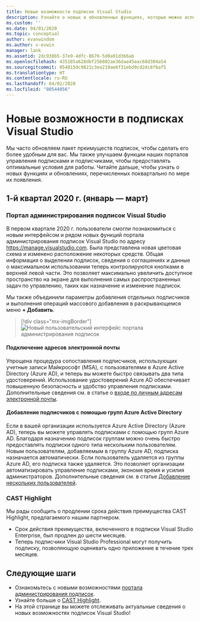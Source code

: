 ```yaml
---
title: Новые возможности подписок Visual Studio
description: Узнайте о новых и обновленных функциях, которые можно использовать для управления подписками Visual Studio.
ms.custom: ''
ms.date: 04/01/2020
ms.topic: conceptual
author: evanwindom
ms.author: v-evwin
manager: lank
ms.assetid: 2dc938b5-37e9-4dfc-8676-5d0a91d366ab
ms.openlocfilehash: 435185a628dbf256802ae36dae45eac60d304a54
ms.sourcegitcommit: 054815dc9821c3ea219ae6f31ebd9cd2dc8f6af5
ms.translationtype: HT
ms.contentlocale: ru-RU
ms.lasthandoff: 04/02/2020
ms.locfileid: "80544056"
---
```

# <a name="what39s-new-in-visual-studio-subscriptions"></a>Новые возможности в подписках Visual Studio

Мы часто обновляем пакет преимуществ подписок, чтобы сделать его более удобным для вас. Мы также улучшаем функции наших порталов управления подписками и подписчиками, чтобы предоставлять оптимальные условия для работы.  Читайте дальше, чтобы узнать о новых функциях и обновлениях, перечисленных поквартально по мере их появления.

## <a name="2020-q1-january-march"></a>1-й квартал 2020 г. (январь — март)

### <a name="subscriptions-administration-portal"></a>Портал администрирования подписок Visual Studio
В первом квартале 2020 г. пользователи смогли познакомиться с новым интерфейсом и рядом новых функций портала администрирования подписок Visual Studio по адресу https://manage.visualstudio.com. Была представлена новая цветовая схема и изменено расположение некоторых средств.  Общая информация о выделении подписок, сведения о соглашениях и данные о максимальном использовании теперь контролируются кнопками в верхней левой части.  Это позволяет максимально увеличить доступное пространство на экране для выполнения самых распространенных задач по управлению, таких как назначение и изменение подписок.  

Мы также объединили параметры добавления отдельных подписчиков и выполнения операций массового добавления в раскрывающемся меню **+ Добавить**. 

   > [!div class="mx-imgBorder"]
   > ![Новый пользовательский интерфейс портала администрирования подписок](_img/whats-new/new-admin-ui.png)

#### <a name="connect-emails"></a>Подключение адресов электронной почты
Упрощена процедура сопоставления подписчиков, использующих учетные записи Майкрософт (MSA), с пользователями в Azure Active Directory (Azure AD), и теперь вы можете быстро связывать два типа удостоверений.  Использование удостоверений Azure AD обеспечивает повышенную безопасность и удобство управления подписками.  Дополнительные сведения см. в статье о [входе по личным адресам электронной почты](personal-email-sign-ins.md). 

#### <a name="add-subscribers-using-azure-active-directory-groups"></a>Добавление подписчиков с помощью групп Azure Active Directory
Если в вашей организации используется Azure Active Directory (Azure AD), теперь вы можете управлять подписками с помощью групп Azure AD.  Благодаря назначению подписок группам можно очень быстро предоставлять подписки одного типа нескольким пользователям.  Новым пользователям, добавляемым в группу Azure AD, подписка назначается автоматически.  Если пользователь удаляется из группы Azure AD, его подписка также удаляется.  Это позволяет организации автоматизировать управление подписками, экономя время и усилия администраторов.  Дополнительные сведения см. в статье [Добавление нескольких пользователей](https://docs.microsoft.com/visualstudio/subscriptions/assign-license-bulk#use-azure-active-directory-groups-to-assign-subscriptions). 

### <a name="cast-highlight"></a>CAST Highlight
Мы рады сообщить о продлении срока действия преимущества CAST Highlight, предлагаемого нашим партнером. 
- Срок действия преимущества, включенного в подписки Visual Studio Enterprise, был продлен до шести месяцев.  
- Теперь подписчики Visual Studio Professional могут получить подписку, позволяющую оценивать одно приложение в течение трех месяцев. 

## <a name="next-steps"></a>Следующие шаги
- Ознакомьтесь с новыми возможностями [портала администрирования подписок](https://manage.visualstudio.com).
- Узнайте больше о [CAST Highlight](vs-cast.md).
- На этой странице вы можете отслеживать актуальные сведения о новых возможностях подписок Visual Studio!